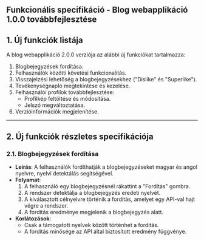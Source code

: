 ## Funkcionális specifikáció - Blog webapplikáció 1.0.0 továbbfejlesztése

## 1. Új funkciók listája
A blog webapplikáció 2.0.0 verziója az alábbi új funkciókat tartalmazza:

1. Blogbejegyzések fordítása.
2. Felhasználók közötti követési funkcionalitás.
3. Visszajelzési lehetőség a blogbejegyzésekhez ("Dislike" és "Superlike").
4. Tevékenységnapló megtekintése és kezelése.
5. Felhasználói profilok továbbfejlesztése:
   - Profilkép feltöltése és módosítása.
   - Jelszó megváltoztatása.
6. Verzióinformációk megjelenítése.

---

## 2. Új funkciók részletes specifikációja

### 2.1. Blogbejegyzések fordítása
- **Leírás**: A felhasználók fordíthatják a blogbejegyzéseket magyar és angol nyelvre, nyelvi detektálás segítségével.
- **Folyamat**:
  1. A felhasználó egy blogbejegyzésnél rákattint a "Fordítás" gombra.
  2. A rendszer detektálja a blogbejegyzés eredeti nyelvét.
  3. A kiválasztott célnyelvre történik a fordítás, amelyet egy API-val hajt végre a rendszer.
  4. A fordítás eredménye megjelenik a blogbejegyzés alatt.
- **Korlátozások**:
  - Csak a támogatott nyelvek között történhet a fordítás.
  - A fordítás minősége az API által biztosított eredmény függvénye.

